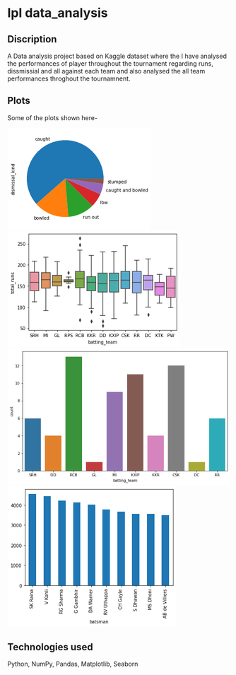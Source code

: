 # Ipl data_analysis

## Discription
A Data analysis project based on Kaggle dataset where the I have analysed the performances of player throughout the tournament regarding runs, dissmissial and all against each team and also analysed the all team performances throghout the tournamnent.

## Plots
Some of the plots shown here-

![plot](./1.png)
![plot](./2.png)
![plot](./3.png)
![plot](./4.png)

## Technologies used
Python, NumPy, Pandas, Matplotlib, Seaborn
